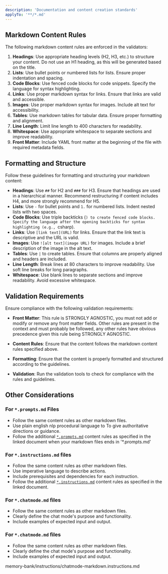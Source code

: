 ```yaml
---
description: 'Documentation and content creation standards'
applyTo: '**/*.md'
---
```


## Markdown Content Rules

The following markdown content rules are enforced in the validators:

1. **Headings**: Use appropriate heading levels (H2, H3, etc.) to structure your content. Do not use an H1 heading, as this will be generated based on the title.
2. **Lists**: Use bullet points or numbered lists for lists. Ensure proper indentation and spacing.
3. **Code Blocks**: Use fenced code blocks for code snippets. Specify the language for syntax highlighting.
4. **Links**: Use proper markdown syntax for links. Ensure that links are valid and accessible.
5. **Images**: Use proper markdown syntax for images. Include alt text for accessibility.
6. **Tables**: Use markdown tables for tabular data. Ensure proper formatting and alignment.
7. **Line Length**: Limit line length to 400 characters for readability.
8. **Whitespace**: Use appropriate whitespace to separate sections and improve readability.
9. **Front Matter**: Include YAML front matter at the beginning of the file with required metadata fields.

## Formatting and Structure

Follow these guidelines for formatting and structuring your markdown content:

- **Headings**: Use `##` for H2 and `###` for H3. Ensure that headings are used in a hierarchical manner. Recommend restructuring if content includes H4, and more strongly recommend for H5.
- **Lists**: Use `-` for bullet points and `1.` for numbered lists. Indent nested lists with two spaces.
- **Code Blocks**: Use triple backticks (`) to create fenced code blocks. Specify the language after the opening backticks for syntax highlighting (e.g., `csharp).
- **Links**: Use `[link text](URL)` for links. Ensure that the link text is descriptive and the URL is valid.
- **Images**: Use `![alt text](image URL)` for images. Include a brief description of the image in the alt text.
- **Tables**: Use `|` to create tables. Ensure that columns are properly aligned and headers are included.
- **Line Length**: Break lines at 80 characters to improve readability. Use soft line breaks for long paragraphs.
- **Whitespace**: Use blank lines to separate sections and improve readability. Avoid excessive whitespace.

## Validation Requirements

Ensure compliance with the following validation requirements:

- **Front Matter**: This rule is STRONGLY AGNOSTIC, you must not add or modify or remove any front matter fields. Other rules are present in the context and must probably be followed, any other rules have obvious precedence given this rule being STRONGLY AGNOSTIC.

- **Content Rules**: Ensure that the content follows the markdown content rules specified above.
- **Formatting**: Ensure that the content is properly formatted and structured according to the guidelines.
- **Validation**: Run the validation tools to check for compliance with the rules and guidelines.

## Other Considerations

### For `*.prompts.md` Files
- Follow the same content rules as other markdown files.
- Use plain english nlp procedural language to To give authoritative directions or guidance.
- Follow the additional [`*.prompts.md`](./prompts-markdown.instructions.md) content rules as specified in the linked document when your markdown files ends in '*.prompts.md'

### For `*.instructions.md` files
- Follow the same content rules as other markdown files.
- Use imperative language to describe actions.
- Include prerequisites and dependencies for each instruction.
- Follow the additional [`*.instructions.md`](./instructions-markdown.instructions.md) content rules as specified in the linked document.

### For `*.chatmode.md` files
- Follow the same content rules as other markdown files.
- Clearly define the chat mode's purpose and functionality.
- Include examples of expected input and output.

### For `*.chatmode.md` files
- Follow the same content rules as other markdown files.
- Clearly define the chat mode's purpose and functionality.
- Include examples of expected input and output.

memory-bank/instructions/chatmode-markdown.instructions.md

